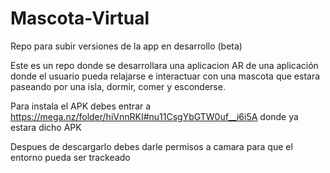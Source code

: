 # Mascota-Virtual
Repo para subir versiones de la app en desarrollo (beta)

Este es un repo donde se desarrollara una aplicacion AR de una aplicación donde 
el usuario pueda relajarse e interactuar con una mascota que estara paseando por
una isla, dormir, comer y esconderse. 

Para instala el APK 
debes entrar a 
https://mega.nz/folder/hiVnnRKI#nu11CsgYbGTW0uf__i6i5A
donde ya estara dicho APK

Despues de descargarlo debes darle permisos a camara para que el entorno pueda ser trackeado
